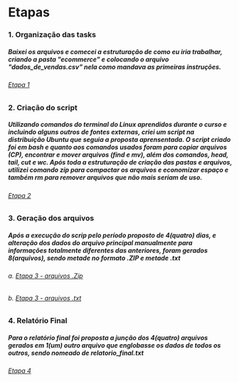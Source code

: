 # Etapas

### 1. Organização das tasks
 ##### Baixei os arquivos e comecei a estruturação de como eu iria trabalhar, criando a pasta "ecommerce" e colocando o arquivo "dados_de_vendas.csv" nela como mandava as primeiras instruções.
  ###### [Etapa 1](https://github.com/guidonadon/Compass-scholarship/tree/640c88f6ba1c76bafbc2caa4639a6b3a079d80b1/Sprint%201/desafio/ecommerce)
### 2. Criação do script
 ##### Utilizando comandos do terminal do Linux aprendidos durante o curso e incluindo alguns outros de fontes externas, criei um script na distribuição Ubuntu que seguia a proposta aprensentada. O script criado foi em bash e quanto aos comandos usados foram para copiar arquivos (CP), encontrar e mover arquivos (find e mv), além dos comandos, head, tail, cut e wc. Após toda a estruturação de criação das pastas e arquivos, utilizei comando zip para compactar os arquivos e economizar espaço e também rm para remover arquivos que não mais seriam de uso.
  ###### [Etapa 2](/Sprint%201/desafio/ecommerce/processamento_de_vendas.sh)
### 3. Geração dos arquivos
##### Após a execução do scrip pelo período proposto de 4(quatro) dias, e alteração dos dados do arquivo principal manualmente para informações totalmente diferentes das anteriores, foram gerados 8(arquivos), sendo metade no formato .ZIP e metade .txt
  ###### a. [Etapa 3 - arquivos .Zip](/Sprint%201/desafio/ecommerce/vendas/backup)
  ###### b. [Etapa 3 - arquivos .txt](/Sprint%201/desafio/ecommerce/relatorios)
### 4. Relatório Final
 ##### Para o relatório final foi proposta a junção dos 4(quatro) arquivos gerados em 1(um) outro arquivo que englobasse os dados de todos os outros, sendo nomeado de relatorio_final.txt
  ###### [Etapa 4](/Sprint%201/desafio/ecommerce/relatorios/relatorio_final.txt)
  

